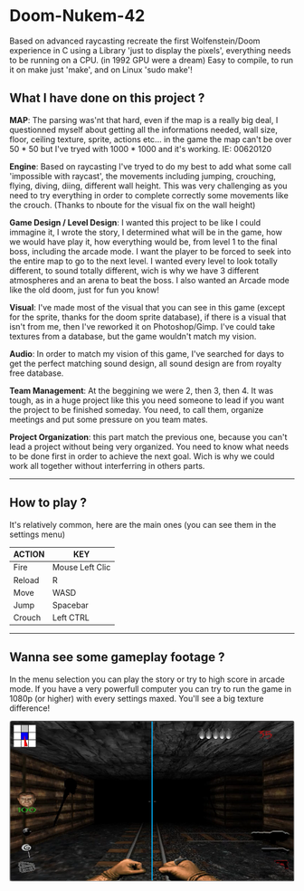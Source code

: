 # Doom-Nukem-42
Based on advanced raycasting recreate the first Wolfenstein/Doom experience in C using a Library 'just to display the pixels', everything needs to be running on a CPU. (in 1992 GPU were a dream)
Easy to compile, to run it on make just 'make', and on Linux 'sudo make'!

## **What I have done on this project ?**

**MAP**: The parsing was'nt that hard, even if the map is a really big deal, I questionned myself about getting all the informations needed, wall size, floor, ceiling texture, sprite, actions etc... in the game the map can't be over 50 * 50 but I've tryed with 1000 * 1000 and it's working.
IE: 00620120

**Engine**: Based on raycasting I've tryed to do my best to add what some call 'impossible with raycast', the movements including jumping, crouching, flying, diving, diing, different wall height. This was very challenging as you need to try everything in order to complete correctly some movements like the crouch.
(Thanks to nboute for the visual fix on the wall height)

**Game Design / Level Design**: I wanted this project to be like I could immagine it, I wrote the story, I determined what will be in the game, how we would have play it, how everything would be, from level 1 to the final boss, including the arcade mode. I want the player to be forced to seek into the entire map to go to the next level. I wanted every level to look totally different, to sound totally different, wich is why we have 3 different atmospheres and an arena to beat the boss.
I also wanted an Arcade mode like the old doom, just for fun you know!

**Visual**: I've made most of the visual that you can see in this game (except for the sprite, thanks for the doom sprite database), if there is a visual that isn't from me, then I've reworked it on Photoshop/Gimp. I've could take textures from a database, but the game wouldn't match my vision.

**Audio**: In order to match my vision of this game, I've searched for days to get the perfect matching sound design, all sound design are from royalty free database.

**Team Management**: At the beggining we were 2, then 3, then 4. It was tough, as in a huge project like this you need someone to lead if you want the project to be finished someday. You need, to call them, organize meetings and put some pressure on you team mates.

**Project Organization**: this part match the previous one, because you can't lead a project without being very organized. You need to know what needs to be done first in order to achieve the next goal. Wich is why we could work all together without interferring in others parts.

------

## **How to play ?**

It's relatively common, here are the main ones (you can see them in the settings menu)

| ACTION | KEY             |
| ------ | --------------- |
| Fire   | Mouse Left Clic |
| Reload | R               |
| Move   | WASD            |
| Jump   | Spacebar        |
| Crouch | Left CTRL       |

------

## **Wanna see some gameplay footage ?**

In the menu selection you can play the story or try to high score in arcade mode.
If you have a very powerfull computer you can try to run the game in 1080p (or higher) with every settings maxed. You'll see a big texture difference!

![Low vs Hgh](https://github.com/dlartigu/Doom-Nukem-42/blob/main/gif/lowvshigh.png)







